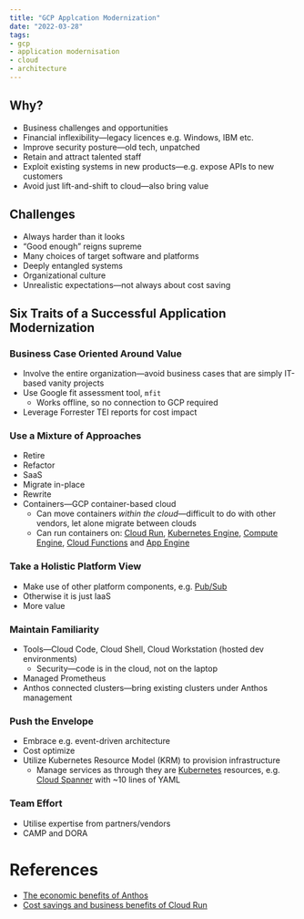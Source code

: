 ```yaml
---
title: "GCP Applcation Modernization"
date: "2022-03-28"
tags:
- gcp
- application modernisation
- cloud
- architecture
---
```


## Why?

- Business challenges and opportunities
- Financial inflexibility—legacy licences e.g. Windows, IBM etc.
- Improve security posture—old tech, unpatched
- Retain and attract talented staff
- Exploit existing systems in new products—e.g. expose APIs to new customers
- Avoid just lift-and-shift to cloud—also bring value

## Challenges

- Always harder than it looks
- “Good enough” reigns supreme
- Many choices of target software and platforms
- Deeply entangled systems
- Organizational culture
- Unrealistic expectations—not always about cost saving

## Six Traits of a Successful Application Modernization

### Business Case Oriented Around Value

- Involve the entire organization—avoid business cases that are simply IT-based vanity projects
- Use Google fit assessment tool, `mfit`
	- Works offline, so no connection to GCP required
- Leverage Forrester TEI reports for cost impact

### Use a Mixture of Approaches

- Retire
- Refactor
- SaaS
- Migrate in-place
- Rewrite
- Containers—GCP container-based cloud
	- Can move containers *within the cloud*—difficult to do with other vendors, let alone migrate between clouds
	- Can run containers on: [Cloud Run](notes/GCP%20Cloud%20Run.md), [Kubernetes Engine](notes/GCP%20Kubernetes%20Engine%20(GKE).md), [Compute Engine](notes/GCP%20Compute%20Engine.md), [Cloud Functions](notes/GCP%20Cloud%20Functions.md) and [App Engine](notes/GCP%20App%20Engine.md)

### Take a Holistic Platform View

- Make use of other platform components, e.g. [Pub/Sub](notes/GCP%20Pub%20Sub.md)
- Otherwise it is just IaaS
- More value

### Maintain Familiarity

- Tools—Cloud Code, Cloud Shell, Cloud Workstation (hosted dev environments)
	- Security—code is in the cloud, not on the laptop
- Managed Prometheus
- Anthos connected clusters—bring existing clusters under Anthos management

### Push the Envelope

- Embrace e.g. event-driven architecture
- Cost optimize
- Utilize Kubernetes Resource Model (KRM) to provision infrastructure
	- Manage services as through they are [Kubernetes](notes/moc/Kubernetes.md) resources, e.g. [Cloud Spanner](notes/GCP%20Cloud%20Spanner.md) with ~10 lines of YAML

### Team Effort

- Utilise expertise from partners/vendors
- CAMP and DORA

# References

- [The economic benefits of Anthos](https://cloud.google.com/anthos/forrester-tei-report)
- [Cost savings and business benefits of Cloud Run](https://cloud.google.com/resources/forrester-cloudrun-benefits-report)
